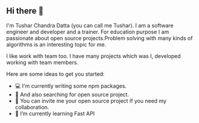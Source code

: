 ## Hi there 👋


I'm Tushar Chandra Datta (you can call me Tushar). I am a software engineer and developer and a trainer. For education purpose I am passionate about open source projects.Problem solving with many kinds of algorithms is an interesting topic for me.

I like work with team too. I have many projects which was I, developed working with team members.

Here are some ideas to get you started:

- 💻 I'm currently writing some npm packages.
- 🔎 And also searching for open source project.
- 🔔 You can invite me your open source project If you need my collaboration.
- 🔭 I’m currently learning Fast API




